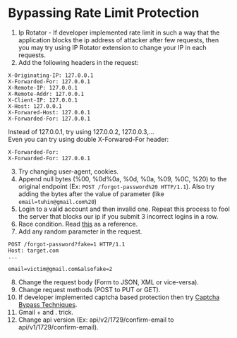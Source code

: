 # Bypassing Rate Limit Protection
1. Ip Rotator - If developer implemented rate limit in such a way that the application blocks the ip address of attacker after few requests, then you may try using IP Rotator extension to change your IP in each requests.
2. Add the following headers in the request:
```
X-Originating-IP: 127.0.0.1
X-Forwarded-For: 127.0.0.1
X-Remote-IP: 127.0.0.1
X-Remote-Addr: 127.0.0.1
X-Client-IP: 127.0.0.1
X-Host: 127.0.0.1
X-Forwared-Host: 127.0.0.1
X-Forwarded-For: 127.0.0.1
```
Instead of 127.0.0.1, try using 127.0.0.2, 127.0.0.3,...  
Even you can try using double X-Forwared-For header:
```
X-Forwarded-For:
X-Forwarded-For: 127.0.0.1
```
3. Try changing user-agent, cookies.
4. Append null bytes (%00, %0d%0a, %0d, %0a, %09, %0C, %20) to the original endpoint (Ex: ```POST /forgot-password%20 HTTP/1.1```). 
Also try adding the bytes after the value of parameter (like ```email=tuhin@gmail.com%20```)
5. Login to a valid account and then invalid one. Repeat this process to fool the server that blocks our ip if you submit 3 incorrect logins in a row.
6. Race condition. Read [this](https://thezerohack.com/how-i-might-have-hacked-any-microsoft-account) as a reference.
7. Add any random parameter in the request.
```
POST /forgot-password?fake=1 HTTP/1.1
Host: target.com
...

email=victim@gmail.com&alsofake=2
```
8. Change the request body (Form to JSON, XML or vice-versa).
9. Change request methods (POST to PUT or GET).
10. If developer implemented captcha based protection then try [Captcha Bypass Techniques](https://github.com/tuhin1729/Bug-Bounty-Methodology/blob/main/Captcha.md).
11. Gmail + and . trick.
12. Change api version (Ex: api/v2/1729/confirm-email to api/v1/1729/confirm-email).
